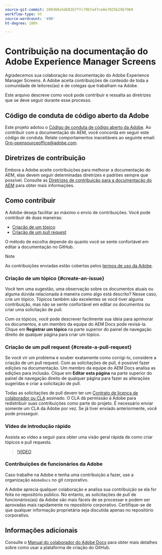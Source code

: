 ```yaml
---
source-git-commit: 200366e5db92b7ffc79b7a47ce8e7825b29b7969
workflow-type: ht
source-wordcount: '498'
ht-degree: 100%

---
```

# Contribuição na documentação do Adobe Experience Manager Screens

Agradecemos sua colaboração na documentação do Adobe Experience Manager Screens. A Adobe aceita contribuições de conteúdo de toda a comunidade de leitores(as) e de colegas que trabalham na Adobe.

Este arquivo descreve como você pode contribuir e ressalta as diretrizes que se deve seguir durante esse processo.

## Código de conduta de código aberto da Adobe

Este projeto adotou o [Código de conduta de código aberto da Adobe](code-of-conduct.md). Ao contribuir com a documentação do AEM, você concorda em seguir este código de conduta. Relate comportamentos inaceitáveis ao seguinte email: [Grp-opensourceoffice@adobe.com](mailto:Grp-opensourceoffice@adobe.com).

## Diretrizes de contribuição

Embora a Adobe aceite contribuições para melhorar a documentação do AEM, elas devem seguir determinadas diretrizes e padrões sempre que possível. Consulte as [Diretrizes de contribuição para a documentação do AEM](guidelines.md) para obter mais informações.

## Como contribuir

A Adobe deseja facilitar ao máximo o envio de contribuições. Você pode contribuir de duas maneiras:

* [Criação de um tópico](#create-an-issue)
* [Criação de um pull request](#create-a-pull-request)

O método de escolha depende do quanto você se sente confortável em editar a documentação no GitHub.

>[!NOTE]
>
>As contribuições enviadas estão cobertas pelos [termos de uso da Adobe](https://www.adobe.com/br/legal/terms.html).

### Criação de um tópico {#create-an-issue}

Você tem uma sugestão, uma observação sobre os documentos atuais ou alguma dúvida relacionada à maneira como algo está descrito? Nesse caso, crie um tópico. Tópicos também são excelentes se você tiver alguma contribuição, mas não se sente confortável em editar os documentos ou criar uma solicitação de pull.

Com os tópicos, você pode descrever facilmente sua ideia para aprimorar os documentos, e um membro da equipe do AEM Docs pode revisá-la. Clique em **Registrar um tópico** na parte superior do painel de navegação direito de qualquer página para criar um tópico.

### Criação de um pull request {#create-a-pull-request}

Se você vir um problema e souber exatamente como corrigi-lo, considere a criação de um pull request. Com as solicitações de pull, é possível fazer edições na documentação. Um membro da equipe do AEM Docs analisa as edições para inclusão. Clique em **Editar esta página** na parte superior do painel de navegação direito de qualquer página para fazer as alterações sugeridas e criar a solicitação de pull.

Todas as solicitações de pull devem ter um [Contrato de licença de colaborador ou CLA](https://opensource.adobe.com/cla.html) assinado. O CLA dá permissão à Adobe para redistribuir suas contribuições como parte do projeto. É necessário enviar somente um CLA da Adobe por vez. Se já tiver enviado anteriormente, você pode prosseguir.

### Vídeo de introdução rápido

Assista ao vídeo a seguir para obter uma visão geral rápida de como criar tópicos e pull requests.

>[!VIDEO](https://video.tv.adobe.com/v/27069)

### Contribuições de funcionários da Adobe

Caso trabalhe na Adobe e tenha uma contribuição a fazer, use a organização `AdobeDocs` no git corporativo.

A Adobe aprecia qualquer colaboração e analisa sua contribuição se ela for feita no repositório público. No entanto, as solicitações de pull de funcionários(as) da Adobe são mais fáceis de se processar e podem ser aprovadas mais rapidamente no repositório corporativo. Certifique-se de que qualquer informação proprietária seja discutida apenas no repositório corporativo.

## Informações adicionais

Consulte o [Manual do colaborador do Adobe Docs](https://experienceleague.adobe.com/br/docs/contributor/contributor-guide/introduction) para obter mais detalhes sobre como usar a plataforma de criação do GitHub.
